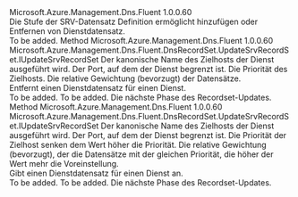 <Type Name="IWithSrvRecordEntry" FullName="Microsoft.Azure.Management.Dns.Fluent.DnsRecordSet.Update.IWithSrvRecordEntry">
  <TypeSignature Language="C#" Value="public interface IWithSrvRecordEntry" />
  <TypeSignature Language="ILAsm" Value=".class public interface auto ansi abstract IWithSrvRecordEntry" />
  <TypeSignature Language="DocId" Value="T:Microsoft.Azure.Management.Dns.Fluent.DnsRecordSet.Update.IWithSrvRecordEntry" />
  <TypeSignature Language="VB.NET" Value="Public Interface IWithSrvRecordEntry" />
  <TypeSignature Language="F#" Value="type IWithSrvRecordEntry = interface" />
  <AssemblyInfo>
    <AssemblyName>Microsoft.Azure.Management.Dns.Fluent</AssemblyName>
    <AssemblyVersion>1.0.0.60</AssemblyVersion>
  </AssemblyInfo>
  <Interfaces />
  <Docs>
    <summary>
            Die Stufe der SRV-Datensatz Definition ermöglicht hinzufügen oder Entfernen von Dienstdatensatz.
            </summary>
    <remarks>To be added.</remarks>
  </Docs>
  <Members>
    <Member MemberName="WithoutRecord">
      <MemberSignature Language="C#" Value="public Microsoft.Azure.Management.Dns.Fluent.DnsRecordSet.UpdateSrvRecordSet.IUpdateSrvRecordSet WithoutRecord (string target, int port, int priority, int weight);" />
      <MemberSignature Language="ILAsm" Value=".method public hidebysig newslot virtual instance class Microsoft.Azure.Management.Dns.Fluent.DnsRecordSet.UpdateSrvRecordSet.IUpdateSrvRecordSet WithoutRecord(string target, int32 port, int32 priority, int32 weight) cil managed" />
      <MemberSignature Language="DocId" Value="M:Microsoft.Azure.Management.Dns.Fluent.DnsRecordSet.Update.IWithSrvRecordEntry.WithoutRecord(System.String,System.Int32,System.Int32,System.Int32)" />
      <MemberSignature Language="VB.NET" Value="Public Function WithoutRecord (target As String, port As Integer, priority As Integer, weight As Integer) As IUpdateSrvRecordSet" />
      <MemberSignature Language="F#" Value="abstract member WithoutRecord : string * int * int * int -&gt; Microsoft.Azure.Management.Dns.Fluent.DnsRecordSet.UpdateSrvRecordSet.IUpdateSrvRecordSet" Usage="iWithSrvRecordEntry.WithoutRecord (target, port, priority, weight)" />
      <MemberType>Method</MemberType>
      <AssemblyInfo>
        <AssemblyName>Microsoft.Azure.Management.Dns.Fluent</AssemblyName>
        <AssemblyVersion>1.0.0.60</AssemblyVersion>
      </AssemblyInfo>
      <ReturnValue>
        <ReturnType>Microsoft.Azure.Management.Dns.Fluent.DnsRecordSet.UpdateSrvRecordSet.IUpdateSrvRecordSet</ReturnType>
      </ReturnValue>
      <Parameters>
        <Parameter Name="target" Type="System.String" />
        <Parameter Name="port" Type="System.Int32" />
        <Parameter Name="priority" Type="System.Int32" />
        <Parameter Name="weight" Type="System.Int32" />
      </Parameters>
      <Docs>
        <param name="target">Der kanonische Name des Zielhosts der Dienst ausgeführt wird.</param>
        <param name="port">Der Port, auf dem der Dienst begrenzt ist.</param>
        <param name="priority">Die Priorität des Zielhosts.</param>
        <param name="weight">Die relative Gewichtung (bevorzugt) der Datensätze.</param>
        <summary>
            Entfernt einen Dienstdatensatz für einen Dienst.
            </summary>
        <returns>To be added.</returns>
        <remarks>To be added.</remarks>
        <return>Die nächste Phase des Recordset-Updates.</return>
      </Docs>
    </Member>
    <Member MemberName="WithRecord">
      <MemberSignature Language="C#" Value="public Microsoft.Azure.Management.Dns.Fluent.DnsRecordSet.UpdateSrvRecordSet.IUpdateSrvRecordSet WithRecord (string target, int port, int priority, int weight);" />
      <MemberSignature Language="ILAsm" Value=".method public hidebysig newslot virtual instance class Microsoft.Azure.Management.Dns.Fluent.DnsRecordSet.UpdateSrvRecordSet.IUpdateSrvRecordSet WithRecord(string target, int32 port, int32 priority, int32 weight) cil managed" />
      <MemberSignature Language="DocId" Value="M:Microsoft.Azure.Management.Dns.Fluent.DnsRecordSet.Update.IWithSrvRecordEntry.WithRecord(System.String,System.Int32,System.Int32,System.Int32)" />
      <MemberSignature Language="VB.NET" Value="Public Function WithRecord (target As String, port As Integer, priority As Integer, weight As Integer) As IUpdateSrvRecordSet" />
      <MemberSignature Language="F#" Value="abstract member WithRecord : string * int * int * int -&gt; Microsoft.Azure.Management.Dns.Fluent.DnsRecordSet.UpdateSrvRecordSet.IUpdateSrvRecordSet" Usage="iWithSrvRecordEntry.WithRecord (target, port, priority, weight)" />
      <MemberType>Method</MemberType>
      <AssemblyInfo>
        <AssemblyName>Microsoft.Azure.Management.Dns.Fluent</AssemblyName>
        <AssemblyVersion>1.0.0.60</AssemblyVersion>
      </AssemblyInfo>
      <ReturnValue>
        <ReturnType>Microsoft.Azure.Management.Dns.Fluent.DnsRecordSet.UpdateSrvRecordSet.IUpdateSrvRecordSet</ReturnType>
      </ReturnValue>
      <Parameters>
        <Parameter Name="target" Type="System.String" />
        <Parameter Name="port" Type="System.Int32" />
        <Parameter Name="priority" Type="System.Int32" />
        <Parameter Name="weight" Type="System.Int32" />
      </Parameters>
      <Docs>
        <param name="target">Der kanonische Name des Zielhosts der Dienst ausgeführt wird.</param>
        <param name="port">Der Port, auf dem der Dienst begrenzt ist.</param>
        <param name="priority">Die Priorität der Zielhost senken dem Wert höher die Priorität.</param>
        <param name="weight">Die relative Gewichtung (bevorzugt), der die Datensätze mit der gleichen Priorität, die höher der Wert mehr die Voreinstellung.</param>
        <summary>
            Gibt einen Dienstdatensatz für einen Dienst an.
            </summary>
        <returns>To be added.</returns>
        <remarks>To be added.</remarks>
        <return>Die nächste Phase des Recordset-Updates.</return>
      </Docs>
    </Member>
  </Members>
</Type>